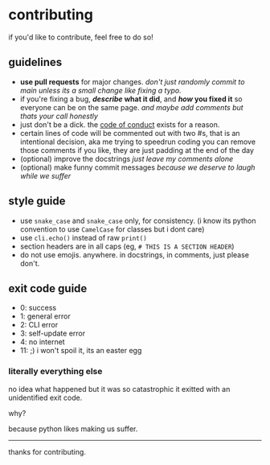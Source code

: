 # contributing

if you'd like to contribute, feel free to do so!

## guidelines

- **use pull requests** for major changes. *don't just randomly commit to main unless its a small change like fixing a typo.*
- if you're fixing a bug, **_describe_ what it did**, and **_how_ you fixed it** so everyone can be on the same page. *and maybe add comments but thats your call honestly*
- just don't be a dick. the [code of conduct](./CODE_OF_CONDUCT.md) exists for a reason.
- certain lines of code will be commented out with two #s, that is an intentional decision, aka me trying to speedrun coding
  you can remove those comments if you like, they are just padding at the end of the day
- (optional) improve the docstrings *just leave my comments alone*
- (optional) make funny commit messages *because we deserve to laugh while we suffer*

## style guide

- use `snake_case` and `snake_case` only, for consistency. (i know its python convention to use `CamelCase` for classes but i dont care)
- use `cli.echo()` instead of raw `print()`
- section headers are in all caps (eg, `# THIS IS A SECTION HEADER`)
- do not use emojis. anywhere. in docstrings, in comments, just please don't.

## exit code guide

- 0: success
- 1: general error
- 2: CLI error
- 3: self-update error
- 4: no internet
- 11: ;) i won't spoil it, its an easter egg

### literally everything else

no idea what happened but it was so catastrophic it exitted with an unidentified exit code.

why?

because python likes making us suffer.

___

thanks for contributing.
